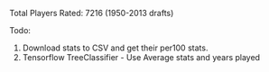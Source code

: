 Total Players Rated: 7216 (1950-2013 drafts)

Todo: 
1. Download stats to CSV and get their per100 stats.
2. Tensorflow TreeClassifier - Use Average stats and years played